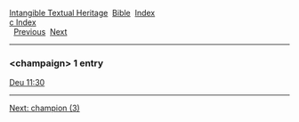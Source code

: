 [Intangible Textual Heritage](../../index)  [Bible](../index) 
[Index](index)   
[c Index](_c_)  
  [Previous](c02020)  [Next](c02022) 

------------------------------------------------------------------------

### &lt;champaign&gt; 1 entry

[Deu 11:30](../kjv/deu011.htm#030)  

------------------------------------------------------------------------

[Next: champion (3)](c02022)
